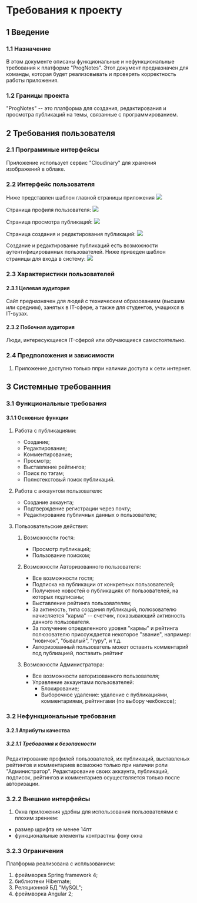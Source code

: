# Требования к проекту

## 1 Введение

### 1.1 Назначение

В этом документе описаны функциональные и нефункциональные требования
к платформе "ProgNotes". Этот документ предназначен для команды, которая будет реализовывать и проверять корректность работы приложения.

### 1.2 Границы проекта

"ProgNotes" -- это платформа для создания, редактирования и просмотра публикаций на темы, связанные с программированием.

## 2 Требования пользователя

### 2.1 Программные интерфейсы

Приложение использует сервис "Cloudinary" для хранения изображений в облаке.

### 2.2 Интерфейс пользователя

Ниже представлен шаблон главной страницы приложения
![](https://github.com/ReemBer/ProgNotes/tree/master/Documentation/Mockup/Main%20Page.png)

Страница профиля пользователя:
![](https://github.com/ReemBer/ProgNotes/tree/master/Documentation/Mockup/Profile.png)

Страница просмотра публикаций:
![](https://github.com/ReemBer/ProgNotes/tree/master/Documentation/Mockup/Post%20page.png)

Страница создания и редактирования публикаций:
![](https://github.com/ReemBer/ProgNotes/tree/master/Documentation/Mockup/Post%20Creation.png)

Создание и редактирование публикаций есть возможности аутентифицированных пользователей. Ниже приведен шаблон страницы для входа в систему:
![](https://github.com/ReemBer/ProgNotes/tree/master/Documentation/Mockup/Login%20page.png)

### 2.3 Характеристики пользователей

#### 2.3.1 Целевая аудитория

Сайт предназначен для людей с техническим образованием (высшим или средним), занятых в IT-сфере, а также для студентов, учащихся в IT-вузах.

#### 2.3.2 Побочная аудитория

Люди, интересующиеся IT-сферой или обучающиеся самостоятельно.

### 2.4 Предположения и зависимости

1. Приложение доступно только ппри наличии доступа к сети интернет.

## 3 Системные требованния

### 3.1 Функциональные требования

#### 3.1.1 Основные функции

1. Работа с публикациями:

	* Создание;
	* Редактирование;
	* Комментирование;
	* Просмотр;
	* Выставление рейтингов;
	* Поиск по тэгам;
	* Полнотекстовый поиск публикаций.

2. Работа с аккаунтом пользователя:
	
	* Создание аккаунта;
	* Подтверждение регистрации через почту;
	* Редактирование публичных данных о пользователе;

3. Пользовательские действия:

	1. Возможности гостя:
	 
		* Просмотр публикаций;
		* Пользование поиском;
	
	2. Возможности Авторизованного пользователя:
	    
        * Все возможности гостя;
	    * Подписка на публикации от конкретных пользователей;
    	* Получение новостей о публикациях от пользователей, на которых подписаны;
      	* Выставление рейтинга пользователям;
      	* За актиность, типа создания публикаций, полюзователю начисляется "карма" -- счетчик, показывающий активность данного пользователя.
      	* За получение определенного уровня "кармы" и рейтинга полюзователю приссуждается некоторое "звание", например: "новичок", "бывалый", "гуру", и т.д.
      	* Авторизованный пользователь может оставить комментарий под публиацией, поставить рейтинг

	3. Возможности Администратора:
		
        * Все возможности авторизованного пользователя;
        * Управление аккаунтами пользователей:
        	* Блокирование;
        	* Выборочное удаление: удаление с публикациями, комментариями, рейтингами (по выбору чекбоксов);

### 3.2 Нефункциональные требования

#### 3.2.1 Атрибуты качества

##### 3.2.1.1 Требования к безопасности

Редактирование профилей пользователей, их публикаций, выставленых рейтингов и комментариев возможно только при наличии роли "Администратор". Редактирование своих аккаунта, публикаций, подписок, рейтингов и комментариев осуществляется только после авторизации.

### 3.2.2 Внешние интерфейсы

1. Окна приложения удобны для использования пользователями с плохим зрением:

* размер шрифта не менее 14пт
* функциональные элементы контрастны фону окна

### 3.2.3 Ограничения

Платформа реализована с испльзованием:

1. фреймворка Spring framework 4;
2. библиотеки Hibernate;
3. Реляционной БД "MySQL";
4. фреймворка Angular 2;